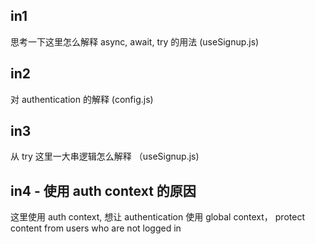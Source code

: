 ## in1

思考一下这里怎么解释 async, await, try 的用法
(useSignup.js)

## in2

对 authentication 的解释
(config.js)

## in3

从 try 这里一大串逻辑怎么解释
（useSignup.js)

## in4 - 使用 auth context 的原因

这里使用 auth context, 想让 authentication 使用 global context，
protect content from users who are not logged in

